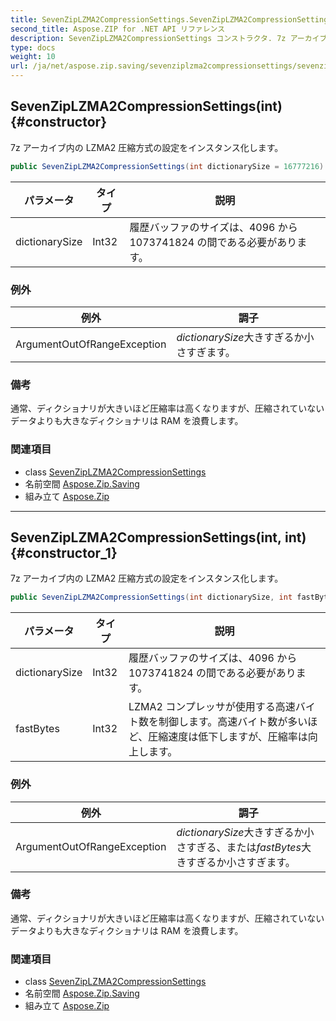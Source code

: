 ```yaml
---
title: SevenZipLZMA2CompressionSettings.SevenZipLZMA2CompressionSettings
second_title: Aspose.ZIP for .NET API リファレンス
description: SevenZipLZMA2CompressionSettings コンストラクタ. 7z アーカイブ内の LZMA2 圧縮方式の設定をインスタンス化します
type: docs
weight: 10
url: /ja/net/aspose.zip.saving/sevenziplzma2compressionsettings/sevenziplzma2compressionsettings/
---
```

## SevenZipLZMA2CompressionSettings(int) {#constructor}

7z アーカイブ内の LZMA2 圧縮方式の設定をインスタンス化します。

```csharp
public SevenZipLZMA2CompressionSettings(int dictionarySize = 16777216)
```

| パラメータ | タイプ | 説明 |
| --- | --- | --- |
| dictionarySize | Int32 | 履歴バッファのサイズは、4096 から 1073741824 の間である必要があります。 |

### 例外

| 例外 | 調子 |
| --- | --- |
| ArgumentOutOfRangeException | *dictionarySize*大きすぎるか小さすぎます。 |

### 備考

通常、ディクショナリが大きいほど圧縮率は高くなりますが、圧縮されていないデータよりも大きなディクショナリは RAM を浪費します。

### 関連項目

* class [SevenZipLZMA2CompressionSettings](../)
* 名前空間 [Aspose.Zip.Saving](../../sevenziplzma2compressionsettings/)
* 組み立て [Aspose.Zip](../../../)

---

## SevenZipLZMA2CompressionSettings(int, int) {#constructor_1}

7z アーカイブ内の LZMA2 圧縮方式の設定をインスタンス化します。

```csharp
public SevenZipLZMA2CompressionSettings(int dictionarySize, int fastBytes = 32)
```

| パラメータ | タイプ | 説明 |
| --- | --- | --- |
| dictionarySize | Int32 | 履歴バッファのサイズは、4096 から 1073741824 の間である必要があります。 |
| fastBytes | Int32 | LZMA2 コンプレッサが使用する高速バイト数を制御します。高速バイト数が多いほど、圧縮速度は低下しますが、圧縮率は向上します。 |

### 例外

| 例外 | 調子 |
| --- | --- |
| ArgumentOutOfRangeException | *dictionarySize*大きすぎるか小さすぎる、または*fastBytes*大きすぎるか小さすぎます。 |

### 備考

通常、ディクショナリが大きいほど圧縮率は高くなりますが、圧縮されていないデータよりも大きなディクショナリは RAM を浪費します。

### 関連項目

* class [SevenZipLZMA2CompressionSettings](../)
* 名前空間 [Aspose.Zip.Saving](../../sevenziplzma2compressionsettings/)
* 組み立て [Aspose.Zip](../../../)


